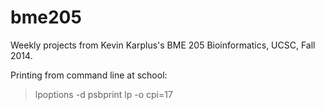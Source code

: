 bme205
======

Weekly projects from Kevin Karplus's BME 205 Bioinformatics, UCSC, Fall 2014.

Printing from command line at school:
>lpoptions -d psbprint
>lp -o cpi=17 <filename>
